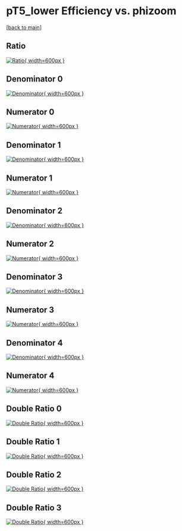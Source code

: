 # pT5_lower Efficiency vs. phizoom

[[back to main](./)]



## Ratio

[![Ratio](../mtv/var/pT5_lower_base_11_0_eff_phizoom.png){ width=600px }](../mtv/var/pT5_lower_base_11_0_eff_phizoom.pdf)

## Denominator 0

[![Denominator](../mtv/den/pT5_lower_base_11_0_eff_phizoom_den0.png){ width=600px }](../mtv/den/pT5_lower_base_11_0_eff_phizoom_den0.pdf)

## Numerator 0

[![Numerator](../mtv/num/pT5_lower_base_11_0_eff_phizoom_num0.png){ width=600px }](../mtv/num/pT5_lower_base_11_0_eff_phizoom_num0.pdf)

## Denominator 1

[![Denominator](../mtv/den/pT5_lower_base_11_0_eff_phizoom_den1.png){ width=600px }](../mtv/den/pT5_lower_base_11_0_eff_phizoom_den1.pdf)

## Numerator 1

[![Numerator](../mtv/num/pT5_lower_base_11_0_eff_phizoom_num1.png){ width=600px }](../mtv/num/pT5_lower_base_11_0_eff_phizoom_num1.pdf)

## Denominator 2

[![Denominator](../mtv/den/pT5_lower_base_11_0_eff_phizoom_den2.png){ width=600px }](../mtv/den/pT5_lower_base_11_0_eff_phizoom_den2.pdf)

## Numerator 2

[![Numerator](../mtv/num/pT5_lower_base_11_0_eff_phizoom_num2.png){ width=600px }](../mtv/num/pT5_lower_base_11_0_eff_phizoom_num2.pdf)

## Denominator 3

[![Denominator](../mtv/den/pT5_lower_base_11_0_eff_phizoom_den3.png){ width=600px }](../mtv/den/pT5_lower_base_11_0_eff_phizoom_den3.pdf)

## Numerator 3

[![Numerator](../mtv/num/pT5_lower_base_11_0_eff_phizoom_num3.png){ width=600px }](../mtv/num/pT5_lower_base_11_0_eff_phizoom_num3.pdf)

## Denominator 4

[![Denominator](../mtv/den/pT5_lower_base_11_0_eff_phizoom_den4.png){ width=600px }](../mtv/den/pT5_lower_base_11_0_eff_phizoom_den4.pdf)

## Numerator 4

[![Numerator](../mtv/num/pT5_lower_base_11_0_eff_phizoom_num4.png){ width=600px }](../mtv/num/pT5_lower_base_11_0_eff_phizoom_num4.pdf)

## Double Ratio 0

[![Double Ratio](../mtv/ratio/pT5_lower_base_11_0_eff_phizoom_ratio0.png){ width=600px }](../mtv/ratio/pT5_lower_base_11_0_eff_phizoom_ratio0.pdf)

## Double Ratio 1

[![Double Ratio](../mtv/ratio/pT5_lower_base_11_0_eff_phizoom_ratio1.png){ width=600px }](../mtv/ratio/pT5_lower_base_11_0_eff_phizoom_ratio1.pdf)

## Double Ratio 2

[![Double Ratio](../mtv/ratio/pT5_lower_base_11_0_eff_phizoom_ratio2.png){ width=600px }](../mtv/ratio/pT5_lower_base_11_0_eff_phizoom_ratio2.pdf)

## Double Ratio 3

[![Double Ratio](../mtv/ratio/pT5_lower_base_11_0_eff_phizoom_ratio3.png){ width=600px }](../mtv/ratio/pT5_lower_base_11_0_eff_phizoom_ratio3.pdf)

